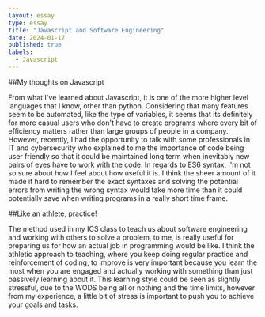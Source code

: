 ```yaml
---
layout: essay
type: essay
title: "Javascript and Software Engineering"
date: 2024-01-17
published: true
labels:
  - Javascript
---
```

##My thoughts on Javascript

From what I've learned about Javascript, it is one of the more higher level languages that I know, other than python. Considering that many features seem to be automated, like the type of variables, it seems that its definitely for more casual users who don't have to create programs where every bit of efficiency matters rather than large groups of people in a company. However, recently, I had the opportunity to talk with some professionals in IT and cybersecurity who explained to me the importance of code being user friendly so that it could be maintained long term when inevitably new pairs of eyes have to work with the code. In regards to ES6 syntax, i'm not so sure about how I feel about how useful it is. I think the sheer amount of it made it hard to remember the exact syntaxes and solving the potential errors from writing the wrong syntax would take more time than it could potentially save when writing programs in a really short time frame.

 ##Like an athlete, practice!

The method used in my ICS class to teach us about software engineering and working with others to solve a problem, to me, is really useful for preparing us for how an actual job in programming would be like. I think the athletic approach to teaching, where you keep doing regular practice and reinforcement of coding, to improve is very important because you learn the most when you are engaged and actually working with something than just passively learning about it. This learning style could be seen as slightly stressful, due to the WODS being all or nothing and the time limits, however from my experience, a little bit of stress is important to push you to achieve your goals and tasks. 
